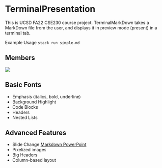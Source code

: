 # TerminalPresentation

This is UCSD FA22 CSE230 course project. TerminalMarkDown takes a MarkDown file from the user, and displays it in preview mode (present) in a terminal tab.

Example Usage
```stack run simple.md```

## Members

![](members.png)

## Basic Fonts
- Emphasis (italics, bold, underline)
- Background Highlight
- Code Blocks
- Headers
- Nested Lists

## Advanced Features
- Slide Change [Markdown PowerPoint](https://sli.dev/guide/syntax.html)
- Pixelized images
- Big Headers
- Column-based layout
